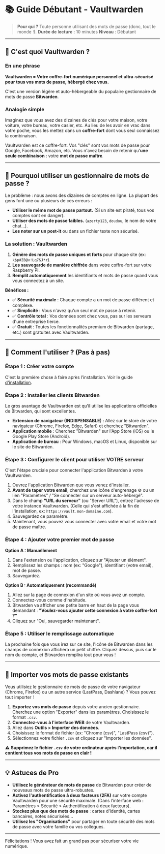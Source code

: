 # 📚 Guide Débutant - Vaultwarden

> **Pour qui ?** Toute personne utilisant des mots de passe (donc, tout le monde !).
> **Durée de lecture** : 10 minutes
> **Niveau** : Débutant

---

## 🤔 C'est quoi Vaultwarden ?

### En une phrase
**Vaultwarden = Votre coffre-fort numérique personnel et ultra-sécurisé pour tous vos mots de passe, hébergé chez vous.**

C'est une version légère et auto-hébergeable du populaire gestionnaire de mots de passe **Bitwarden**.

### Analogie simple
Imaginez que vous avez des dizaines de clés pour votre maison, votre voiture, votre bureau, votre casier, etc. Au lieu de les avoir en vrac dans votre poche, vous les mettez dans un **coffre-fort** dont vous seul connaissez la combinaison.

Vaultwarden est ce coffre-fort. Vos "clés" sont vos mots de passe pour Google, Facebook, Amazon, etc. Vous n'avez besoin de retenir qu'**une seule combinaison** : votre **mot de passe maître**.

---

## 🎯 Pourquoi utiliser un gestionnaire de mots de passe ?

Le problème : nous avons des dizaines de comptes en ligne. La plupart des gens font une ou plusieurs de ces erreurs :
- **Utiliser le même mot de passe partout.** (Si un site est piraté, tous vos comptes sont en danger).
- **Utiliser des mots de passe faibles.** (`azerty123`, `doudou`, le nom de votre chat...).
- **Les noter sur un post-it** ou dans un fichier texte non sécurisé.

### La solution : Vaultwarden

1.  **Génère des mots de passe uniques et forts** pour chaque site (ex: `k$p#Z8@v!Lq7&J*r`).
2.  **Les sauvegarde de manière chiffrée** dans votre coffre-fort sur votre Raspberry Pi.
3.  **Remplit automatiquement** les identifiants et mots de passe quand vous vous connectez à un site.

**Bénéfices :**
- ✅ **Sécurité maximale** : Chaque compte a un mot de passe différent et complexe.
- ✅ **Simplicité** : Vous n'avez qu'un seul mot de passe à retenir.
- ✅ **Contrôle total** : Vos données sont chez vous, pas sur les serveurs d'une entreprise tierce.
- ✅ **Gratuit** : Toutes les fonctionnalités premium de Bitwarden (partage, etc.) sont gratuites avec Vaultwarden.

---

## 🚀 Comment l'utiliser ? (Pas à pas)

### Étape 1 : Créer votre compte

C'est la première chose à faire après l'installation. Voir le guide [d'installation](passwords-setup.md).

### Étape 2 : Installer les clients Bitwarden

Le gros avantage de Vaultwarden est qu'il utilise les applications officielles de Bitwarden, qui sont excellentes.

-   **Extension de navigateur (INDISPENSABLE)** : Allez sur le store de votre navigateur (Chrome, Firefox, Edge, Safari) et cherchez "Bitwarden".
-   **Application mobile** : Cherchez "Bitwarden" sur l'App Store (iOS) ou le Google Play Store (Android).
-   **Application de bureau** : Pour Windows, macOS et Linux, disponible sur le site de Bitwarden.

### Étape 3 : Configurer le client pour utiliser VOTRE serveur

C'est l'étape cruciale pour connecter l'application Bitwarden à votre Vaultwarden.

1.  Ouvrez l'application Bitwarden que vous venez d'installer.
2.  **Avant de taper votre email**, cherchez une icône d'engrenage ⚙️ ou un lien "Paramètres" / "Se connecter sur un serveur auto-hébergé".
3.  Dans le champ **"URL du serveur"** (ou "Server URL"), entrez l'adresse de votre instance Vaultwarden. (Celle qui s'est affichée à la fin de l'installation, ex: `https://vault.mon-domaine.com`).
4.  Sauvegardez ce paramètre.
5.  Maintenant, vous pouvez vous connecter avec votre email et votre mot de passe maître.

### Étape 4 : Ajouter votre premier mot de passe

**Option A : Manuellement**
1.  Dans l'extension ou l'application, cliquez sur "Ajouter un élément".
2.  Remplissez les champs : nom (ex: "Google"), identifiant (votre email), mot de passe.
3.  Sauvegardez.

**Option B : Automatiquement (recommandé)**
1.  Allez sur la page de connexion d'un site où vous avez un compte.
2.  Connectez-vous comme d'habitude.
3.  Bitwarden va afficher une petite barre en haut de la page vous demandant : **"Voulez-vous ajouter cette connexion à votre coffre-fort ?"**
4.  Cliquez sur "Oui, sauvegarder maintenant".

### Étape 5 : Utiliser le remplissage automatique

La prochaine fois que vous irez sur ce site, l'icône de Bitwarden dans les champs de connexion affichera un petit chiffre. Cliquez dessus, puis sur le nom du compte, et Bitwarden remplira tout pour vous !

---

## 🔄 Importer vos mots de passe existants

Vous utilisiez le gestionnaire de mots de passe de votre navigateur (Chrome, Firefox) ou un autre service (LastPass, Dashlane) ? Vous pouvez tout importer !

1.  **Exportez vos mots de passe** depuis votre ancien gestionnaire. Cherchez une option "Exporter" dans les paramètres. Choisissez le format `.csv`.
2.  **Connectez-vous à l'interface WEB** de votre Vaultwarden.
3.  Allez dans **Outils > Importer des données**.
4.  Choisissez le format de fichier (ex: "Chrome (csv)", "LastPass (csv)").
5.  Sélectionnez votre fichier `.csv` et cliquez sur "Importer les données".

⚠️ **Supprimez le fichier `.csv` de votre ordinateur après l'importation, car il contient tous vos mots de passe en clair !**

---

## 💡 Astuces de Pro

-   **Utilisez le générateur de mots de passe** de Bitwarden pour créer de nouveaux mots de passe ultra-robustes.
-   **Activez l'authentification à deux facteurs (2FA)** sur votre compte Vaultwarden pour une sécurité maximale. (Dans l'interface web : Paramètres > Sécurité > Authentification à deux facteurs).
-   **Stockez plus que des mots de passe** : cartes d'identité, cartes bancaires, notes sécurisées...
-   **Utilisez les "Organisations"** pour partager en toute sécurité des mots de passe avec votre famille ou vos collègues.

---

Félicitations ! Vous avez fait un grand pas pour sécuriser votre vie numérique.
